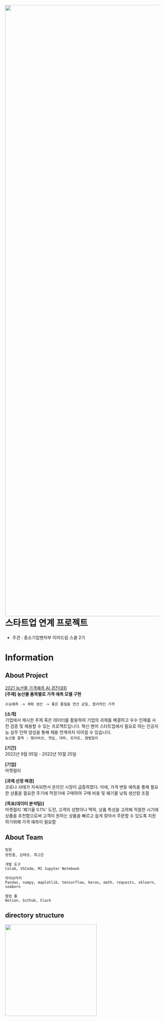 <img src="https://github.com/yeardream2-KurlyProject/products_price_predict/blob/main/%EC%9D%B4%EC%96%B4%EB%93%9C%EB%A6%BC%EC%8A%A4%EC%BF%A8.png" width="2000" style="float:left" />

# 스타트업 연계 프로젝트 
 - 주관 : 중소기업벤처부 이어드림 스쿨 2기

# Information
## About Project
[2021 농산물 가격예측 AI 경진대회](https://dacon.io/competitions/official/235801/overview/description)<br>
**[주제] 농산물 품목별로 가격 예측 모델 구현**<br>
```
수요예측 -> 계획 생산 -> 좋은 품질을 연간 균일, 합리적인 가격
```

**[소개]**<br>
기업에서 제시한 주제 혹은 데이터를 활용하여 기업의 과제를 해결하고 우수 인재를 사전 검증 및 채용할 수 있는 프로젝트입니다. 혁신 벤처 스타트업에서 필요로 하는 인공지능 실무 인력 양성을 통해 채용 연계까지 이어질 수 있습니다.<br>
```농산물 품목 : 팽이버섯, 깻잎, 대파, 토마토, 캠벨얼리```

**[기간]**<br>
2022년 9월 05일 - 2022년 10월 25일

**[기업]**<br>
마켓컬리

**[과제 선정 배경]**<br>
코로나 사태가 지속되면서 온라인 시장이 급증하였다. 이에, 가격 변동 예측을 통해 필요한 상품을 필요한 주기에 적정가에 구매하여 구매 비용 및 폐기율 낮춰 생산량 조절

**[목표(데이터 분석팀)]**<br>
마켓컬리 '폐기율 0.1%' 도전, 고객의 성향이나 맥락, 상품 특성을 고려해 적절한 시기에 상품을 추천함으로써 고객이 원하는 상품을 빠르고 쉽게 찾아서 주문할 수 있도록 지원하기위해 가격 예측이 필요함

## About Team
```
팀원 
장한결, 김태성, 최고은

개발 도구
Colab, VSCode, M1 Jupyter Notebook

라이브러리 
Pandas, numpy, maplotlib, tensorflow, keras, math, requests, sklearn, seaborn

협업 툴
Notion, Github, Slack
```

## directory structure
<img src="https://github.com/yeardream2-KurlyProject/products_price_predict/blob/main/directory%20structure.png" width="300" style="float:left" />
